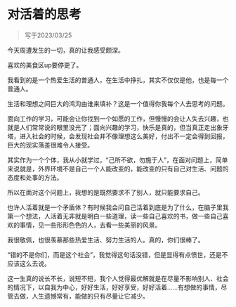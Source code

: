 # 对活着的思考

> 写于2023/03/25

今天周遭发生的一切，真的让我感受颇深。

喜欢的美食区up要停更了。

我看到的是一个热爱生活的普通人，在生活中挣扎，其实不仅仅是他，也是每一个普通人。

生活和理想之间巨大的鸿沟由谁来填补？这是一个值得你我每个人去思考的问题。

面向工作的学习，可能会让你找到一个如愿的工作，但慢慢的会让人失去兴趣，也就是人们常常说的眼里没光了；面向兴趣的学习，快乐是真的，但当真正走出象牙塔，进入社会的时候，会发现社会并不像理想这么美好，付出不一定会得到回报，巨大的现实落差很难令人接受。

其实作为一个个体，我从小就学过，“己所不欲，勿施于人”，在面对问题上，简单来说就是，外界环境不是自己一个人能改变的，能改变的只有自己对生活、问题的态度和处事的方法。

所以在面对这个问题上，我想的是既然要求不了别人，就只能要求自己。

也许人活着就是一个矛盾体？有时候我会问自己活着到底是为了什么，在脑子里我第一个想法，人活着无非就是明白一些道理，读一些自己喜欢的书，做一些自己喜欢的事情，见一些形形色色的人，去看一些美丽的风景。

我很敬佩，也很羡慕那些热爱生活、努力生活的人。真的，你们很棒了。

“错的不是你们，而是这个社会”，我觉得这句话没错，但是显得有点愤世，还是不应该这么去说。

这一生真的说长不长，说短不短，我个人觉得最优解就是在尽量不影响别人、社会的情况下，以自我为中心，好好生活，好好享受，好好活着……有想做的事情，尽管去做，人生遗憾常有，能做的只有尽量让它减少。
